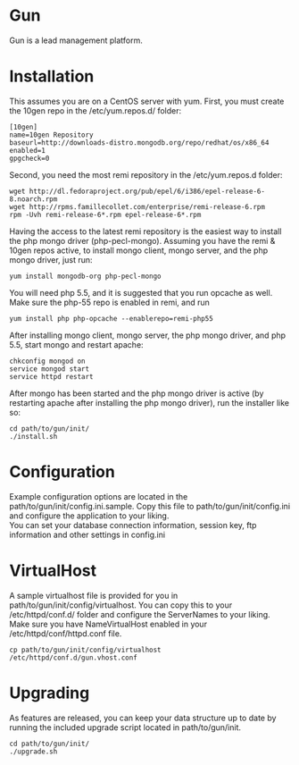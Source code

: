 Gun
===

Gun is a lead management platform.

Installation
===

This assumes you are on a CentOS server with yum. First, you must create the 10gen repo in the /etc/yum.repos.d/ folder:

```
[10gen]
name=10gen Repository
baseurl=http://downloads-distro.mongodb.org/repo/redhat/os/x86_64
enabled=1
gpgcheck=0
```

Second, you need the most remi repository in the /etc/yum.repos.d folder:

```
wget http://dl.fedoraproject.org/pub/epel/6/i386/epel-release-6-8.noarch.rpm
wget http://rpms.famillecollet.com/enterprise/remi-release-6.rpm
rpm -Uvh remi-release-6*.rpm epel-release-6*.rpm
```

Having the access to the latest remi repository is the easiest way to install the php mongo driver (php-pecl-mongo). Assuming you have the remi & 10gen repos active, to install mongo client, mongo server, and the php mongo driver, just run:

```
yum install mongodb-org php-pecl-mongo
```

You will need php 5.5, and it is suggested that you run opcache as well. Make sure the php-55 repo is enabled in remi, and run
```
yum install php php-opcache --enablerepo=remi-php55
```

After installing mongo client, mongo server, the php mongo driver, and php 5.5, start mongo and restart apache:

```
chkconfig mongod on
service mongod start
service httpd restart
```

After mongo has been started and the php mongo driver is active (by restarting apache after installing the php mongo driver), run the installer like so:

```
cd path/to/gun/init/
./install.sh
```

Configuration
===

Example configuration options are located in the path/to/gun/init/config.ini.sample.  Copy this file to path/to/gun/init/config.ini and configure the application to your liking.  
You can set your database connection information, session key, ftp information and other settings in config.ini

VirtualHost
===

A sample virtualhost file is provided for you in path/to/gun/init/config/virtualhost.  You can copy this to your /etc/httpd/conf.d/ folder and configure the ServerNames to your liking.  Make sure you have NameVirtualHost enabled in your /etc/httpd/conf/httpd.conf file.

```
cp path/to/gun/init/config/virtualhost /etc/httpd/conf.d/gun.vhost.conf
```


Upgrading
===
As features are released, you can keep your data structure up to date by running the included upgrade script located in path/to/gun/init.

```
cd path/to/gun/init/
./upgrade.sh
```
